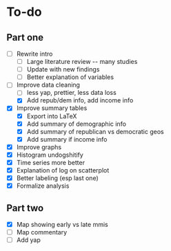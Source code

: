# To-do

## Part one

- [ ] Rewrite intro
  - [ ] Large literature review -- many studies
  - [ ] Update with new findings
  - [ ] Better explanation of variables
- [ ] Improve data cleaning
  - [ ] less yap, prettier, less data loss
  - [x] Add repub/dem info, add income info
- [x] Improve summary tables
  - [x] Export into LaTeX
  - [x] Add summary of demographic info
  - [x] Add summary of republican vs democratic geos
  - [x] Add summary if income info
- [x]  Improve graphs
  - [x]  Histogram undogshitify
  - [x]  Time series more better
  - [x]  Explanation of log on scatterplot
  - [x]  Better labeling (esp last one)
  - [x]  Formalize analysis

## Part two

- [x] Map showing early vs late mmis
- [ ] Map commentary
- [ ] Add yap
